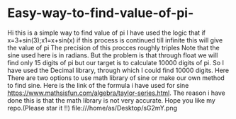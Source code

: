 # Easy-way-to-find-value-of-pi-
Hi this is a simple way to find value of pi
I have used the logic that if x=3+sin(3);x1=x+sin(x) if this process is continued till infinite this will give the value of pi
The precision of this procces roughly triples
Note that the sine used here is in radians.
But the problem is that through float we will find only 15 digits of pi but our target is to calculate 10000 digits of pi.
So I have used the Decimal library, through which I could find 10000 digits.
Here There are two options to use math library of sine or make our own method to find sine.
Here is the link of the formula i have used for sine https://www.mathsisfun.com/algebra/taylor-series.html.
The reason i have done this is that the math library is not very accurate.
Hope you like my repo.(Please star it !!)
file:///home/as/Desktop/sG2mY.png
